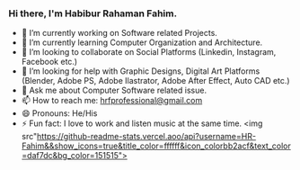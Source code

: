 ### Hi there, I'm Habibur Rahaman Fahim.

- 🔭 I’m currently working on Software related Projects.
- 🌱 I’m currently learning Computer Organization and Architecture.
- 👯 I’m looking to collaborate on Social Platforms (Linkedin, Instagram, Facebook etc.)
- 🤔 I’m looking for help with Graphic Designs, Digital Art Platforms (Blender, Adobe PS, Adobe Ilastrator, Adobe After Effect, Auto CAD etc.)
- 💬 Ask me about Computer Software related issue.
- 📫 How to reach me: [hrfprofessional@gmail.com](https://gmail.com)
- 😄 Pronouns: He/His
- ⚡ Fun fact: I love to work and listen music at the same time.
<img src"https://github-readme-stats.vercel.aoo/api?username=HR-Fahim&&show_icons=true&title_color=ffffff&icon_colorbb2acf&text_color=daf7dc&bg_color=151515">
